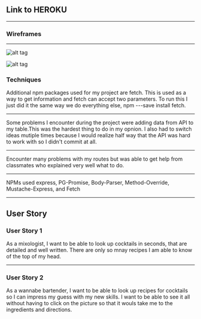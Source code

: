 ##  Link to HEROKU

---
### Wireframes
---
![alt tag](http://i.imgur.com/iLfdGEEl.jpg?1)

![alt tag](http://i.imgur.com/9qCaOnNl.jpg)


### Techniques
Additional npm packages used for my project are fetch. This is used as a way to 
get information and fetch can accept two parameters.  To run this I just did it the same way
we do everything else, npm ---save install fetch.

---
Some problems I encounter during the project were adding data from API to my table.This was the 
hardest thing to do in my opnion. I also had to switch ideas mutiple times because I would realize 
half way that the API was hard to work with so I didn't commit at all. 

---
Encounter many problems with my routes but was able to get help from classmates who explained
very well what to do.

---
NPMs used express, PG-Promise, Body-Parser, Method-Override, Mustache-Express, and Fetch 
        






---

##  User Story

### User Story 1
 As a mixologist, I want to be able to look up cocktails in seconds, that are detailed
and well written. There are only so mnay recipes I am able to know of the top of my head.


---

### User Story 2
As a wannabe bartender, I want to be able to look up recipes for cocktails so I can impress 
my guess with my new skills.  I want to be able to see it all without having to click on the picture 
so that it wouls take me to the ingredients and directions.
